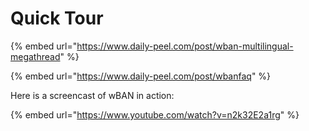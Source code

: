# Quick Tour

{% embed url="https://www.daily-peel.com/post/wban-multilingual-megathread" %}

{% embed url="https://www.daily-peel.com/post/wbanfaq" %}

Here is a screencast of wBAN in action:

{% embed url="https://www.youtube.com/watch?v=n2k32E2a1rg" %}



